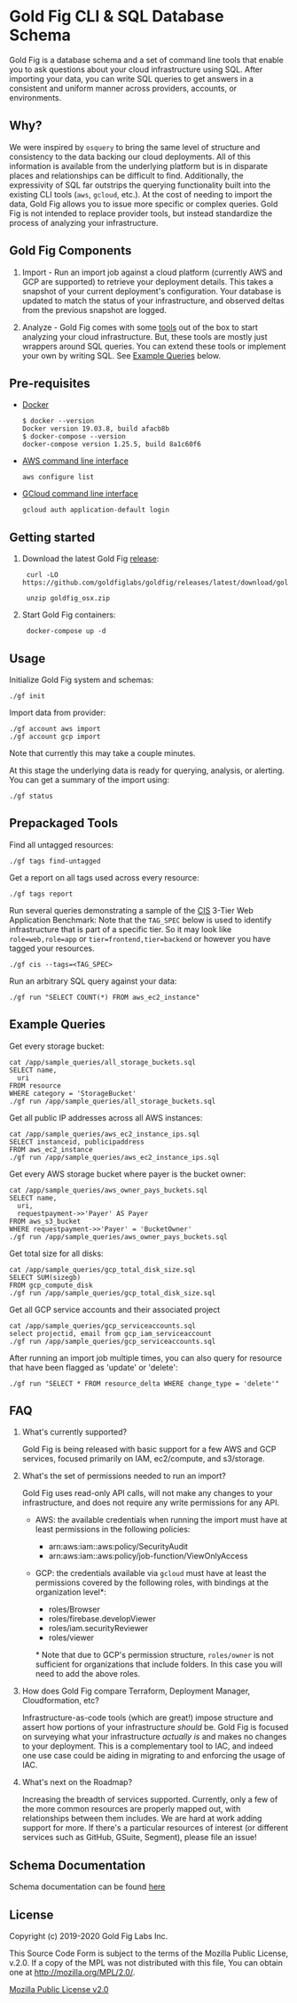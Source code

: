 # Gold Fig CLI & SQL Database Schema

Gold Fig is a database schema and a set of command line tools that enable you to ask questions about your cloud infrastructure using SQL. After importing your data, you can write SQL queries to get answers in a consistent and uniform manner across providers, accounts, or environments.

## Why?

We were inspired by `osquery` to bring the same level of structure and consistency to the data backing our cloud deployments. All of this information is available from the underlying platform but is in disparate places and relationships can be difficult to find. Additionally, the expressivity of SQL far outstrips the querying functionality built into the existing CLI tools (`aws`, `gcloud`, etc.). At the cost of needing to import the data, Gold Fig allows you to issue more specific or complex queries. Gold Fig is not intended to replace provider tools, but instead standardize the process of analyzing your infrastructure.

## Gold Fig Components

1. Import - Run an import job against a cloud platform (currently AWS and GCP are supported) to retrieve your deployment details. This takes a snapshot of your current deployment's configuration. Your database is updated to match the status of your infrastructure, and observed deltas from the previous snapshot are logged.

1. Analyze - Gold Fig comes with some [tools](#prepackaged-tools) out of the box to start analyzing your cloud infrastructure. But, these tools are mostly just wrappers around SQL queries. You can extend these tools or implement your own by writing SQL. See [Example Queries](#example-queries) below.

## Pre-requisites

- [Docker](https://docs.docker.com/get-docker/)
  ```
  $ docker --version
  Docker version 19.03.8, build afacb8b
  $ docker-compose --version
  docker-compose version 1.25.5, build 8a1c60f6
  ```

- [AWS command line interface](https://docs.aws.amazon.com/cli/latest/userguide/install-cliv2.html) 
  ```
  aws configure list
  ```

- [GCloud command line interface](https://cloud.google.com/sdk/docs/downloads-interactive)
  ```
  gcloud auth application-default login
  ```
 
## Getting started

1. Download the latest Gold Fig [release](https://github.com/goldfiglabs/goldfig/releases):
   ```
    curl -LO https://github.com/goldfiglabs/goldfig/releases/latest/download/goldfig_osx.zip

    unzip goldfig_osx.zip
   ```

1. Start Gold Fig containers:
   ```
    docker-compose up -d
   ```

## Usage

Initialize Gold Fig system and schemas:
```
./gf init
```

Import data from provider:
```
./gf account aws import
./gf account gcp import
```

Note that currently this may take a couple minutes.

At this stage the underlying data is ready for querying, analysis, or alerting. You can get a summary of the import using:

```
./gf status
```

## Prepackaged Tools

Find all untagged resources:

```
./gf tags find-untagged
```

Get a report on all tags used across every resource:

```
./gf tags report
```

Run several queries demonstrating a sample of the [CIS](https://www.cisecurity.org/) 3-Tier Web Application Benchmark:
Note that the `TAG_SPEC` below is used to identify infrastructure that is part of a specific tier. So it may look like `role=web,role=app` or `tier=frontend,tier=backend` or however you have tagged your resources.

```
./gf cis --tags=<TAG_SPEC>
```

Run an arbitrary SQL query against your data:

```
./gf run "SELECT COUNT(*) FROM aws_ec2_instance"
```

## Example Queries

Get every storage bucket:

```
cat /app/sample_queries/all_storage_buckets.sql
SELECT name,
  uri
FROM resource
WHERE category = 'StorageBucket'
./gf run /app/sample_queries/all_storage_buckets.sql
```

Get all public IP addresses across all AWS instances:

```
cat /app/sample_queries/aws_ec2_instance_ips.sql
SELECT instanceid, publicipaddress
FROM aws_ec2_instance
./gf run /app/sample_queries/aws_ec2_instance_ips.sql
```

Get every AWS storage bucket where payer is the bucket owner:

```
cat /app/sample_queries/aws_owner_pays_buckets.sql
SELECT name,
  uri,
  requestpayment->>'Payer' AS Payer
FROM aws_s3_bucket
WHERE requestpayment->>'Payer' = 'BucketOwner'
./gf run /app/sample_queries/aws_owner_pays_buckets.sql
```

Get total size for all disks:

```
cat /app/sample_queries/gcp_total_disk_size.sql
SELECT SUM(sizegb)
FROM gcp_compute_disk
./gf run /app/sample_queries/gcp_total_disk_size.sql
```

Get all GCP service accounts and their associated project

```
cat /app/sample_queries/gcp_serviceaccounts.sql
select projectid, email from gcp_iam_serviceaccount
./gf run /app/sample_queries/gcp_serviceaccounts.sql
```

After running an import job multiple times, you can also query for resource that have been flagged as 'update' or 'delete':

```
./gf run "SELECT * FROM resource_delta WHERE change_type = 'delete'"
```

## FAQ

1. What's currently supported?

   Gold Fig is being released with basic support for a few AWS and GCP services, focused primarily on IAM, ec2/compute, and s3/storage.

1. What's the set of permissions needed to run an import?

   Gold Fig uses read-only API calls, will not make any changes to your infrastructure, and does not require any write permissions for any API.

   - AWS: the available credentials when running the import must have at least permissions in the following policies:
     - arn:aws:iam::aws:policy/SecurityAudit
     - arn:aws:iam::aws:policy/job-function/ViewOnlyAccess
   - GCP: the credentials available via `gcloud` must have at least the permissions covered by the following roles, with bindings at the organization level\*:

     - roles/Browser
     - roles/firebase.developViewer
     - roles/iam.securityReviewer
     - roles/viewer

     \* Note that due to GCP's permission structure, `roles/owner` is not sufficient for organizations that include folders. In this case you will need to add the above roles.

1. How does Gold Fig compare Terraform, Deployment Manager, Cloudformation, etc?

   Infrastructure-as-code tools (which are great!) impose structure and assert how portions of your infrastructure _should_ be. Gold Fig is focused on surveying what your infrastructure _actually is_ and makes no changes to your deployment. This is a complementary tool to IAC, and indeed one use case could be aiding in migrating to and enforcing the usage of IAC.

1. What's next on the Roadmap?

   Increasing the breadth of services supported. Currently, only a few of the more common resources are properly mapped out, with relationships between them includes. We are hard at work adding support for more. If there's a particular resources of interest (or different services such as GitHub, GSuite, Segment), please file an issue!

## Schema Documentation

Schema documentation can be found [here](./schema-docs)

## License
Copyright (c) 2019-2020 Gold Fig Labs Inc.

This Source Code Form is subject to the terms of the Mozilla Public License, v.2.0. If a copy of the MPL was not distributed with this file, You can obtain one at http://mozilla.org/MPL/2.0/.

[Mozilla Public License v2.0](./LICENSE)
